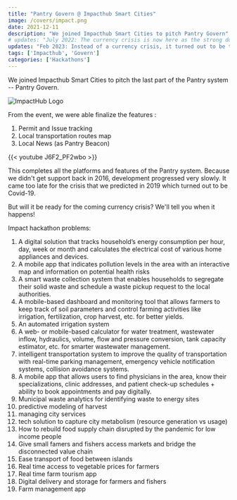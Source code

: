 ```yaml
---
title: "Pantry Govern @ Impacthub Smart Cities"
image: /covers/impact.png
date: 2021-12-11
description: "We joined Impacthub Smart Cities to pitch Pantry Govern"
# updates: "July 2022: The currency crisis is now here as the strong dollar"
updates: "Feb 2023: Instead of a currency crisis, it turned out to be the FTX collapse and the banking crisis"
tags: ['Impacthub', 'Govern']
categories: ['Hackathons']
---
```




We joined Impacthub Smart Cities to pitch the last part of the Pantry system -- Pantry Govern. 

![ImpactHub Logo](/covers/impact.png)

From the event, we were able finalize the features :

1. Permit and Issue tracking
2. Local transportation routes map
3. Local News (as Pantry Beacon)

{{< youtube J6F2_PF2wbo >}}



This completes all the platforms and features of the Pantry system. Because we didn't get support back in 2016, development progressed very slowly. It came too late for the crisis that we predicted in 2019 which turned out to be Covid-19.  

But will it be ready for the coming currency crisis? We'll tell you when it happens! 


Impact hackathon problems:

1. A digital solution that tracks household’s energy consumption per hour, day, week or month and calculates the electrical cost of various home appliances and devices.
2. A mobile app that indicates pollution levels in the area with an interactive map and information on potential health risks
3. A smart waste collection system that enables households to segregate their solid waste and schedule a waste pickup request to the local authorities.
4. A mobile-based dashboard and monitoring tool that allows farmers to keep track of soil parameters and control farming activities like irrigation, fertilization, crop harvest, etc. for better yields.
5. An automated irrigation system
6. A web- or mobile-based calculator for water treatment, wastewater inflow, hydraulics, volume, flow and pressure conversion, tank capacity estimator, etc. for smarter wastewater management.
7.  intelligent transportation system to improve the quality of transportation with real-time parking management, emergency vehicle notification systems, collision avoidance systems.
8. A mobile app that allows users to find physicians in the area, know their specializations, clinic addresses, and patient check-up schedules + ability to book appointments and pay digitally.
9. Municipal waste analytics for identifying waste to energy sites
10. predictive modeling of harvest
11. managing city services 
12. tech solution to capture city metabolism (resource generation vs usage)
13. How to rebuild food supply chain disrupted by the pandemic for low income people
14. Give small famers and fishers access markets and bridge the disconnected value chain 
15. Ease transport of food between islands 
16. Real time access to vegetable prices for farmers 
17. Real time farm tourism app 
18. Digital delivery and storage for farmers and fishers 
19. Farm management app 


<!-- <div class="alert rounded shadow alert-primary">Update July 2022: The currency crisis is now here as the strong dollar</div> -->
